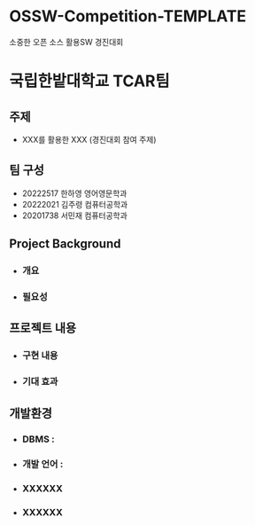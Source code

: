 # OSSW-Competition-TEMPLATE
소중한 오픈 소스 활용SW 경진대회 
# 국립한밭대학교 TCAR팀

## 주제 
- XXX를 활용한 XXX (경진대회 참여 주제) 
  
## 팀 구성 
- 20222517 한하영 영어영문학과
- 20222021 김주령 컴퓨터공학과
- 20201738 서민재 컴퓨터공학과

## Project Background
  - ### 개요
  - ### 필요성
    
## 프로젝트 내용
  - ### 구현 내용
  - ### 기대 효과

## 개발환경
  - ### DBMS :
  - ### 개발 언어 :
  - ### XXXXXX
  - ### XXXXXX

